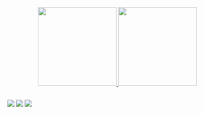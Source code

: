 

<div align="center">
  <a href="https://github.com/aureasimoes"> 
  <img height="180em" src="https://github-readme-stats.vercel.app/api?username=aureasimoes&show_icons=true&theme=radical&include_all_commits=true&count_private=true"/>
  <img height="180em" src="https://github-readme-stats.vercel.app/api/top-langs/?username=aureasimoes&layout=compact&langs_count=7&theme=radical"/>

</div>
  
 ##
  
  
  <a href="https://www.instagram.com/aureanarobotica/" target="_blank"><img src="https://img.shields.io/badge/-Instagram-%23E4405F?style=for-the-badge&logo=instagram&logoColor=white" target="_blank"></a>
  <a href = "mailto:aurea.lazsn@gmail.com"><img src="https://img.shields.io/badge/-Gmail-%23333?style=for-the-badge&logo=gmail&logoColor=white" target="_blank"></a>
  <a href="https://www.linkedin.com/in/áureasimões/" target="_blank"><img src="https://img.shields.io/badge/-LinkedIn-%230077B5?style=for-the-badge&logo=linkedin&logoColor=white" target="_blank"></a> 
 

 
</div>
 
